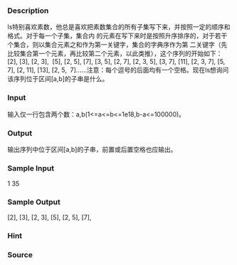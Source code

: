 
### Description
ls特别喜欢素数，他总是喜欢把素数集合的所有子集写下来，并按照一定的顺序和格式。对于每一个子集，集合内
的元素在写下来时是按照升序排序的，对于若干个集合，则以集合元素之和作为第一关键字，集合的字典序作为第
二关键字（先比较集合第一个元素，再比较第二个元素，以此类推），这个序列的开始如下：[2], [3], [2, 3], 
[5], [2, 5], [7], [3, 5], [2, 7], [2, 3, 5], [3, 7], [11], [2, 3, 7], [5, 7], [2, 11], [13], [2, 5, 
7]......注意：每个逗号的后面均有一个空格。现在ls想询问该序列位于区间[a,b]的子串是什么。


### Input
输入仅一行包含两个数：a,b(1<=a<=b<=1e18,b-a<=100000)。


### Output
输出序列中位于区间[a,b]的子串，前置或后置空格也应输出。


### Sample Input
1 35
### Sample Output
[2], [3], [2, 3], [5], [2, 5], [7],
### Hint

### Source

